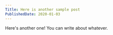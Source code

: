 ```yaml
---
Title: Here is another sample post
PublishedDate: 2020-01-03
---
```

Here's another one! You can write about whatever.
